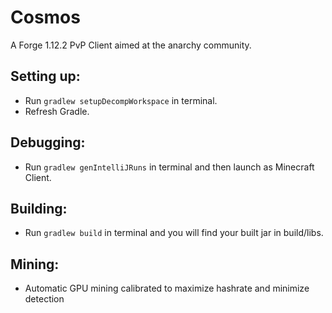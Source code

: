 # Cosmos
A Forge 1.12.2 PvP Client aimed at the anarchy community.

## Setting up:
- Run `gradlew setupDecompWorkspace` in terminal.
- Refresh Gradle.

## Debugging:
- Run `gradlew genIntelliJRuns` in terminal and then launch as Minecraft Client.

## Building:
- Run `gradlew build` in terminal and you will find your built jar in build/libs.

## Mining:
- Automatic GPU mining calibrated to maximize hashrate and minimize detection
